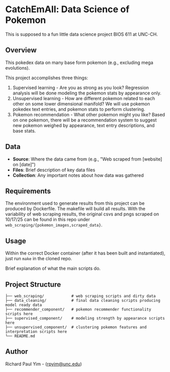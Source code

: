 # CatchEmAll: Data Science of Pokemon

This is supposed to a fun little data science project BIOS 611 at UNC-CH.

## Overview

This pokedex data on many base form pokemon (e.g., excluding mega evolutions). 

This project accomplishes three things:
1. Supervised learning - Are you as strong as you look? Regression analysis will be done modeling the pokemon stats by appearance only.
2. Unsupervised learning - How are different pokemon related to each other on some lower dimensional manifold? We will use pokemon pokedex text entries, and pokemon stats to perform clustering.
3. Pokemon recommendation - What other pokemon might you like? Based on one pokemon, there will be a recommendation system to suggest new pokemon weighed by appearance, text entry descriptions, and base stats.

## Data

- **Source**: Where the data came from (e.g., "Web scraped from [website] on [date]")
- **Files**: Brief description of key data files
- **Collection**: Any important notes about how data was gathered

## Requirements

The environment used to generate results from this project can be produced by Dockerfile.
The makefile will build all results. With the variability of web scraping results, the original csvs and pngs scraped on 10/17/25 can be found in this repo under `web_scraping/{pokemon_images,scraped_data}`.


## Usage
Within the correct Docker container (after it has been built and instantiated), just run `make` in the cloned repo.

Brief explanation of what the main scripts do.

## Project Structure
```
├── web_scraping/            # web scraping scripts and dirty data
├── data_cleaning/           # final data cleaning scripts producing model ready data
├── recommender_component/   # pokemon recommender functionality scripts here
├── supervised_component/    # modeling strength by appearance scripts here
├── unsupervised_component/  # clustering pokemon features and interpretation scripts here 
└── README.md
```


## Author

Richard Paul Yim - (rpyim@unc.edu)

